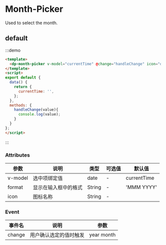 # Month-Picker

Used to select the month.
## default


:::demo 

```html
<template>
  <dp-month-picker v-model="currentTime" @change="handleChange" icon="dpui-color-theme-unselected"></dp-month-picker>
</template>
<script>
export default {
  data() {
    return {
      currentTime: '',
    };
  },
  methods: {
    handleChange(value){
      console.log(value);
    }
  }
};
</script>
```

:::

### Attributes

| 参数   | 说明           | 类型    | 可选值                                               | 默认值   |
| ------- | -------------- | ------- | --------------------------------------------- | --------- |
| v-model    | 选中项绑定值      | date   | -                                        | currentTime |
| format   | 显示在输入框中的格式         | String	  |       -                         |'MMM YYYY'  |
| icon   | 图标名称         | String	  |       -                         |  |


### Event
| 事件名   | 说明            | 参数   |
| ------- | ------------------- | --------- |
| change   | 用户确认选定的值时触发     |  year month  |

